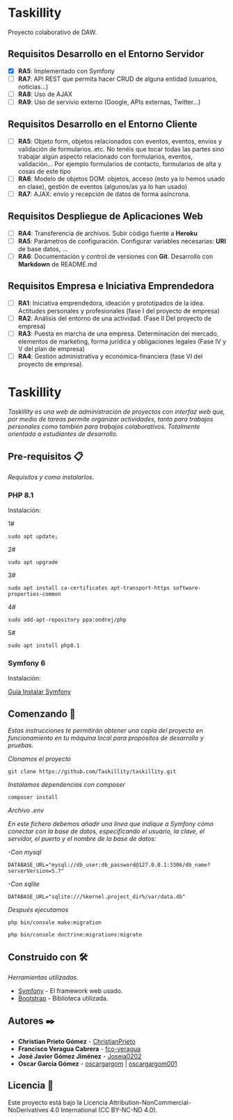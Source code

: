 # Taskillity
Proyecto colaborativo de DAW.

## Requisitos Desarrollo en el Entorno Servidor

- [X] __RA5__: Implementado con Symfony
- [ ] __RA7__: API REST que permita hacer CRUD de alguna entidad (usuarios, noticias...)
- [ ] __RA8__: Uso de AJAX
- [ ] __RA9__: Uso de servivio externo (Google, APIs externas, Twitter...)

## Requisitos Desarrollo en el Entorno Cliente

- [ ] __RA5__: Objeto form, objetos relacionados con eventos, eventos, envíos y validación de formularios..etc. No tenéis que tocar todas las partes sino trabajar algún aspecto relacionado con formularios, eventos, validación... Por ejemplo formularios de contacto, formularios de alta y cosas de este tipo 
- [ ] __RA6__: Modelo de objetos DOM: objetos, acceso (esto ya lo hemos usado en clase), gestión de eventos (algunos/as ya lo han usado)
- [ ] __RA7__: AJAX: envío y recepción de datos de forma asíncrona.

## Requisitos Despliegue de Aplicaciones Web

- [ ] __RA4__: Transferencia de archivos. Subir código fuente a __Heroku__
- [ ] __RA5__: Parámetros de configuración. Configurar variables necesarias: __URI__ de base datos, ...
- [ ] __RA6__: Documentación y control de versiones con __Git__. Desarrollo con __Markdown__ de README.md 

## Requisitos Empresa e Iniciativa Emprendedora

- [ ] __RA1__: Iniciativa emprendedora, ideación y  prototipados de la idea. Actitudes personales y profesionales (fase I del proyecto de empresa)
- [ ] __RA2__: Análisis del entorno de una actividad. (Fase II Del proyecto de empresa)
- [ ] __RA3__: Puesta en marcha de una empresa. Determinación del mercado, elementos de marketing, forma jurídica y obligaciones legales (Fase lV y V del plan de empresa) 
- [ ] __RA4__: Gestión administrativa y económica-financiera (fase VI del proyecto de empresa). 

# Taskillity

_Taskillity es una web de administración de proyectos con interfaz web que, por medio de tareas permite organizar actividades, tanto para trabajos personales como también para trabajos colaborativos. Totalmente orientada a estudiantes de desarrollo._

## Pre-requisitos 📋

_Requisitos y como instalarlos._

### PHP 8.1
Instalación:

1#
```
sudo apt update; 
```
2#
```
sudo apt upgrade
```
3#
```
sudo apt install ca-certificates apt-transport-https software-properties-common
```
4#
```
sudo add-apt-repository ppa:ondrej/php
```
5#
```
sudo apt install php8.1
```

### Symfony 6

Instalación:

[Guía Instalar Symfony](https://www.osradar.com/install-symfony-ubuntu-20-04/)


## Comenzando 🚀

_Estas instrucciones te permitirán obtener una copia del proyecto en funcionamiento en tu máquina local para propósitos de desarrollo y pruebas._

_Clonamos el proyecto_
```
git clone https://github.com/Taskillity/taskillity.git
```

_Instalamos dependencias con composer_
```
composer install
```
_Archivo .env_

_En este fichero debemos añadir una línea que indique a Symfony cómo conectar con la base de datos, especificando el usuario, la clave, el servidor, el puerto y el nombre de la base de datos:_

_-Con mysql_
```
DATABASE_URL="mysql://db_user:db_password@127.0.0.1:3306/db_name?serverVersion=5.7"
```

_-Con sqlite_
```
DATABASE_URL="sqlite:///%kernel.project_dir%/var/data.db"
```


_Después ejecutamos_
```
php bin/console make:migration
```

```
php bin/console doctrine:migrations:migrate
```

## Construido con 🛠️

_Herramientas utilizadas._

* [Symfony](https://symfony.com/) - El framework web usado.
* [Bootstrap](https://getbootstrap.com/) - Biblioteca utilizada.


## Autores ✒️

* **Christian Prieto Gómez** - [ChristianPrieto](https://github.com/ChristianPrieto)
* **Francisco Veragua Cabrera** - [fco-veragua](https://github.com/fco-veragua)
* **José Javier Gómez Jiménez** - [Joseja0202](https://github.com/Joseja0202)
* **Oscar García Gómez** - [oscargargom](https://github.com/oscargargom)  | [oscargargom001](https://github.com/oscargargom001)



## Licencia 📄

Este proyecto está bajo la Licencia Attribution-NonCommercial-NoDerivatives 4.0 International (CC BY-NC-ND 4.0).
